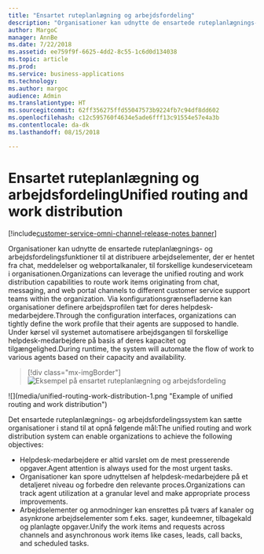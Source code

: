 ```yaml
---
title: "Ensartet ruteplanlægning og arbejdsfordeling"
description: "Organisationer kan udnytte de ensartede ruteplanlægnings- og arbejdsfordelingsfunktioner til at distribuere arbejdselementer, der er hentet fra chat, meddelelser og webportalkanaler, til forskellige kundeserviceteam i organisationen."
author: MargoC
manager: AnnBe
ms.date: 7/22/2018
ms.assetid: ee759f9f-6625-4dd2-8c55-1c6d0d134038
ms.topic: article
ms.prod: 
ms.service: business-applications
ms.technology: 
ms.author: margoc
audience: Admin
ms.translationtype: HT
ms.sourcegitcommit: 62ff356275ffd55047573b9224fb7c94df8dd602
ms.openlocfilehash: c12c595760f4634e5ade6fff13c91554e57e4a3b
ms.contentlocale: da-dk
ms.lasthandoff: 08/15/2018

---
```


#  <a name="unified-routing-and-work-distribution"></a><span data-ttu-id="a5389-103">Ensartet ruteplanlægning og arbejdsfordeling</span><span class="sxs-lookup"><span data-stu-id="a5389-103">Unified routing and work distribution</span></span> 

[!include[customer-service-omni-channel-release-notes banner](../../includes/customer-service-omni-channel-release-notes.md)]



<span data-ttu-id="a5389-104">Organisationer kan udnytte de ensartede ruteplanlægnings- og arbejdsfordelingsfunktioner til at distribuere arbejdselementer, der er hentet fra chat, meddelelser og webportalkanaler, til forskellige kundeserviceteam i organisationen.</span><span class="sxs-lookup"><span data-stu-id="a5389-104">Organizations can leverage the unified routing and work distribution capabilities to route work items originating from chat, messaging, and web portal channels to different customer service support teams within the organization.</span></span> <span data-ttu-id="a5389-105">Via konfigurationsgrænsefladerne kan organisationer definere arbejdsprofilen tæt for deres helpdesk-medarbejdere.</span><span class="sxs-lookup"><span data-stu-id="a5389-105">Through the configuration interfaces, organizations can tightly define the work profile that their agents are supposed to handle.</span></span> <span data-ttu-id="a5389-106">Under kørsel vil systemet automatisere arbejdsgangen til forskellige helpdesk-medarbejdere på basis af deres kapacitet og tilgængelighed.</span><span class="sxs-lookup"><span data-stu-id="a5389-106">During runtime, the system will automate the flow of work to various agents based on their capacity and availability.</span></span>

> [!div class="mx-imgBorder"]
> <span data-ttu-id="a5389-107">![](media/unified-routing-work-distribution-1.png "Eksempel på ensartet ruteplanlægning og arbejdsfordeling")
<!-- picture --></span><span class="sxs-lookup"><span data-stu-id="a5389-107">![](media/unified-routing-work-distribution-1.png "Example of unified routing and work distribution")
<!-- picture --></span></span>


<span data-ttu-id="a5389-108">Det ensartede ruteplanlægnings- og arbejdsfordelingssystem kan sætte organisationer i stand til at opnå følgende mål:</span><span class="sxs-lookup"><span data-stu-id="a5389-108">The unified routing and work distribution system can enable organizations to achieve the following objectives:</span></span>

-   <span data-ttu-id="a5389-109">Helpdesk-medarbejdere er altid varslet om de mest presserende opgaver.</span><span class="sxs-lookup"><span data-stu-id="a5389-109">Agent attention is always used for the most urgent tasks.</span></span>
-   <span data-ttu-id="a5389-110">Organisationer kan spore udnyttelsen af helpdesk-medarbejdere på et detaljeret niveau og forbedre den relevante proces.</span><span class="sxs-lookup"><span data-stu-id="a5389-110">Organizations can track agent utilization at a granular level and make appropriate process improvements.</span></span>
-   <span data-ttu-id="a5389-111">Arbejdselementer og anmodninger kan ensrettes på tværs af kanaler og asynkrone arbejdselementer som f.eks. sager, kundeemner, tilbagekald og planlagte opgaver.</span><span class="sxs-lookup"><span data-stu-id="a5389-111">Unify the work items and requests across channels and asynchronous work items like cases, leads, call backs, and scheduled tasks.</span></span>

